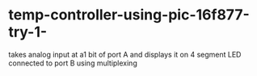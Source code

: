 temp-controller-using-pic-16f877-try-1-
=======================================

takes analog input at a1 bit of port A and displays it on 4 segment LED connected to port B using multiplexing
